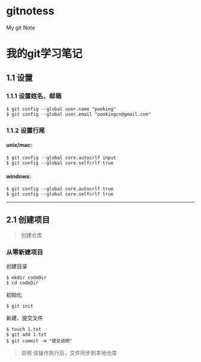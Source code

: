 # gitnotess
My git Note

我的git学习笔记
=======================

## 1.1 设置
### 1.1.1 设置姓名、邮箱
    $ git config --global user.name "pooking"
    $ git config --global user.email "pookingcn@gmail.com"

### 1.1.2 设置行尾
#### unix/mac:
    $ git config --global core.autocrlf input
    $ git config --global core.selfcrlf true
#### windows:
    $ git config --global core.autocrlf true
    $ git config --global core.selfcrlf true
    
-----------------------

## 2.1 创建项目
> 创建仓库

### 从零新建项目
创建目录

    $ mkdir codeDir
    $ cd codeDir
    
初始化

    $ git init
    
新建、提交文件
    
    $ touch 1.txt
    $ git add 1.txt
    $ git commit -m "提交说明"
    
> 说明
> 该操作执行后，文件同步到本地仓库

    
    
    
